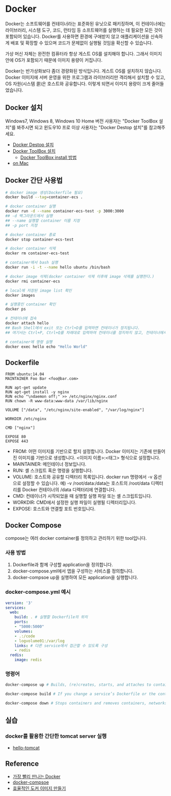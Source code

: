 # Docker

Docker는 소프트웨어를 컨테이너라는 표준화된 유닛으로 패키징하며, 이 컨테이너에는 라이브러리, 시스템 도구, 코드, 런타임 등 소프트웨어를 실행하는 데 필요한 모든 것이 포함되어 있습니다. Docker를 사용하면 환경에 구애받지 않고 애플리케이션을 신속하게 배포 및 확장할 수 있으며 코드가 문제없이 실행될 것임을 확신할 수 있습니다.

가상 머신 자체는 완전한 컴퓨터라 항상 게스트 OS를 설치해야 합니다. 그래서 이미지 안에 OS가 포함되기 때문에 이미지 용량이 커집니다.

Docker는 반가상화보다 좀더 경량화된 방식입니다. 게스트 OS를 설치하지 않습니다. Docker 이미지에 서버 운영을 위한 프로그램과 라이브러리만 격리해서 설치할 수 있고, OS 자원(시스템 콜)은 호스트와 공유합니다. 이렇게 되면서 이미지 용량이 크게 줄어들었습니다.

## Docker 설치

Windows7, Windows 8, Windows 10 Home 버전 사용자는 "Docker ToolBox 설치"를 봐주시면 되고 윈도우10 프로 이상 사용자는 "Docker Destop 설치"를 참고해주세요.

- [Docker Destop 설치](https://docs.docker.com/docker-for-windows/install/)
- [Docker ToolBox 설치](https://docs.docker.com/docker-for-windows/install/)
    - [Docker ToolBox install 방법](https://docs.docker.com/toolbox/toolbox_install_windows/)
- [on Mac](https://docs.docker.com/docker-for-mac/install/)

## Docker 간단 사용법

```bash
# docker image 생성(Dockerfile 필요)
docker build --tag=container-ecs .

# docker container 실행
docker run -d --name container-ecs-test -p 3000:3000
## -d 백그라운드에서 실행 
## --name 실행할 container 이름 지정
## -p port 지정

# docker container 종료
docker stop container-ecs-test

# docker container 삭제
docker rm container-ecs-test

# container에서 bash 실행
docker run -i -t --name hello ubuntu /bin/bash

# docker image 삭제(docker container 삭제 이후에 image 삭제를 실행한다.)
docker rmi container-ecs

# local에 저장된 image list 확인
docker images

# 실행중인 container 확인
docker ps

# 컨테이너에 접속
docker attach hello
## Bash Shell에서 exit 또는 Ctrl+D를 입력하면 컨테이너가 정지됩니다. 
## 여기서는 Ctrl+P, Ctrl+Q를 차례대로 입력하여 컨테이너를 정지하지 않고, 컨테이너에서 빠져나옵니다.

# container에 명령 실행
docker exec hello echo "Hello World"
```

## Dockerfile

```
FROM ubuntu:14.04
MAINTAINER Foo Bar <foo@bar.com>

RUN apt-get update
RUN apt-get install -y nginx
RUN echo "\ndaemon off;" >> /etc/nginx/nginx.conf
RUN chown -R www-data:www-data /var/lib/nginx

VOLUME ["/data", "/etc/nginx/site-enabled", "/var/log/nginx"]

WORKDIR /etc/nginx

CMD ["nginx"]

EXPOSE 80
EXPOSE 443
```
- FROM: 어떤 이미지를 기반으로 할지 설정합니다. Docker 이미지는 기존에 만들어진 이미지를 기반으로 생성합니다. <이미지 이름>:<태그> 형식으로 설정합니다.
- MAINTAINER: 메인테이너 정보입니다.
- RUN: 셸 스크립트 혹은 명령을 실행합니다.
- VOLUME: 호스트와 공유할 디렉터리 목록입니다. docker run 명령에서 -v 옵션으로 설정할 수 있습니다. 예) -v /root/data:/data는 호스트의 /root/data 디렉터리를 Docker 컨테이너의 /data 디렉터리에 연결합니다.
- CMD: 컨테이너가 시작되었을 때 실행할 실행 파일 또는 셸 스크립트입니다.
- WORKDIR: CMD에서 설정한 실행 파일이 실행될 디렉터리입니다.
- EXPOSE: 호스트와 연결할 포트 번호입니다.

## Docker Compose

compose는 여러 docker container를 정의하고 관리하기 위한 tool입니다. 

### 사용 방법

1. Dockerfile과 함께 구성할 application을 정의합니다.
2. docker-compose.yml에서 앱을 구성하는 서비스를 정의합니다.
3. docker-compsoe up을 실행하여 모든 application을 실행합니다.

### docker-compose.yml 예시

```yaml
version: '3'
services:
  web:
    build: . # 실행할 Dockerfile의 위치
    ports:
    - "5000:5000"
    volumes:
    - .:/code
    - logvolume01:/var/log
    links: # 다른 service에서 접근할 수 있도록 구성
    - redis
  redis:
    image: redis
```

### 명령어

```bash
docker-compose up # Builds, (re)creates, starts, and attaches to containers for a service.

docker-compose build # If you change a service’s Dockerfile or the contents of its build directory, run docker-compose build to rebuild it.

docker-compose down # Stops containers and removes containers, networks, volumes, and images created by up.
```

## 실습

### docker를 활용한 간단한 tomcat server 실행

- [hello-tomcat](https://github.com/yogae/hello-tomcat.git)

## Reference

- [가장 빨리 만나는 Docker](http://pyrasis.com/docker.html)
- [docker-compsoe](https://docs.docker.com/compose/)
- [효율적인 도커 이미지 만들기](https://bcho.tistory.com/1356)